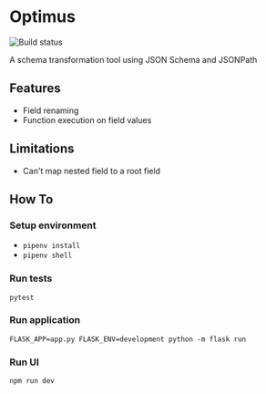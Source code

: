 # Optimus
![Build status](https://travis-ci.com/procurify/optimus.svg?branch=master "Optimus build status")

A schema transformation tool using JSON Schema and JSONPath


## Features
- Field renaming
- Function execution on field values

## Limitations
- Can't map nested field to a root field

## How To

### Setup environment

* `pipenv install`
* `pipenv shell`

### Run tests

`pytest`

### Run application

`FLASK_APP=app.py FLASK_ENV=development python -m flask run`

### Run UI

`npm run dev`
